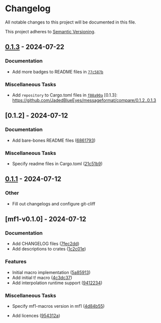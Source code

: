 # Changelog

All notable changes to this project will be documented in this file.

This project adheres to [Semantic Versioning](https://semver.org/spec/v2.0.0.html).

## [0.1.3](https://github.com/JadedBlueEyes/messageformat/compare/mf1-v0.1.2...mf1-v0.1.3) - 2024-07-22

### Documentation

- Add more badges to README files in [`77c587b`](https://github.com/JadedBlueEyes/messageformat/commit/77c587b5222b26032dfa40eb8777cf0af3f9a32f)

### Miscellaneous Tasks

- Add `repository` to Cargo.toml files in [`f08a90a`](https://github.com/JadedBlueEyes/messageformat/commit/f08a90a8f25cb89d5c1996d992fabec191eda186)
[0.1.3]: https://github.com/JadedBlueEyes/messageformat/compare/0.1.2..0.1.3

## [0.1.2] - 2024-07-12

### Documentation

- Add bare-bones README files ([6861793](https://github.com/JadedBlueEyes/messageformat/commit/6861793fe974f384a2136ee1550eba9fbf592796))

### Miscellaneous Tasks

- Specify readme files in Cargo.toml ([21c51b9](https://github.com/JadedBlueEyes/messageformat/commit/21c51b9038d9b74a8cd13b75237f20b1ed11c8c4))

## [0.1.1](https://github.com/JadedBlueEyes/messageformat/compare/mf1-v0.1.0...mf1-v0.1.1) - 2024-07-12

### Other
- Fill out changelogs and configure git-cliff

## [mf1-v0.1.0] - 2024-07-12

### Documentation

- Add CHANGELOG files ([7fec2dd](https://github.com/JadedBlueEyes/messageformat/commit/7fec2ddb40381df682d1dd6fde88375b5b209ef0))
- Add descriptions to crates ([1c2c01e](https://github.com/JadedBlueEyes/messageformat/commit/1c2c01ebce34881b18a28f249c506b8f2950c6f2))

### Features

- Initial  macro implementation ([5a85913](https://github.com/JadedBlueEyes/messageformat/commit/5a8591366b5b521a454d9152bbdb1534ba3415ac))
- Add initial t! macro ([4c3dc37](https://github.com/JadedBlueEyes/messageformat/commit/4c3dc37a3092188d7828ff716da4f914f0080b25))
- Add interpolation runtime support ([9412234](https://github.com/JadedBlueEyes/messageformat/commit/941223468282210ee239ccfef496f6908e74c19e))

### Miscellaneous Tasks

- Specify mf1-macros version in mf1 ([4d84b55](https://github.com/JadedBlueEyes/messageformat/commit/4d84b55c7a28c880b1f930150e18ef8cbd6ef038))

- Add licences ([954312a](https://github.com/JadedBlueEyes/messageformat/commit/954312ad5ed23d4e9a2415f9ddac822f8ed24f60))
